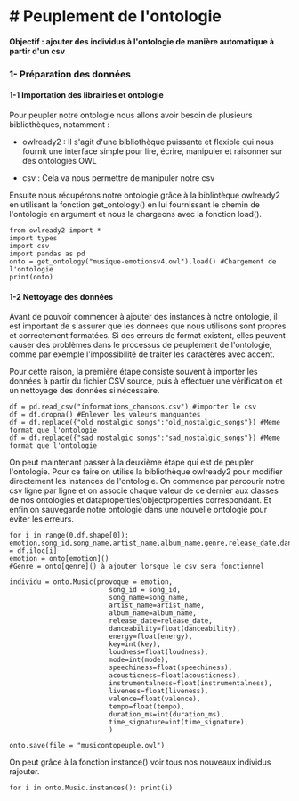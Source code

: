 # # Peuplement de l'ontologie
#### Objectif : ajouter des individus à l'ontologie de manière automatique à partir d'un csv

### 1- Préparation des données

#### 1-1 Importation des librairies et ontologie

Pour peupler notre ontologie nous allons avoir besoin de plusieurs bibliothèques, notamment :

-   owlready2 : Il s'agit d'une bibliothèque puissante et flexible qui nous fournit une interface simple pour lire, écrire, manipuler et raisonner sur des ontologies OWL
    
-   csv : Cela va nous permettre de manipuler notre csv
    

Ensuite nous récupérons notre ontologie grâce à la bibliotèque owlready2 en utilisant la fonction get_ontology() en lui fournissant le chemin de l'ontologie en argument et nous la chargeons avec la fonction load().

    from owlready2 import *
    import types
	import csv
	import pandas as pd
	onto = get_ontology("musique-emotionsv4.owl").load() #Chargement de l'ontologie
	print(onto)

#### 1-2 Nettoyage des données

Avant de pouvoir commencer à ajouter des instances à notre ontologie, il est important de s'assurer que les données que nous utilisons sont propres et correctement formatées. Si des erreurs de format existent, elles peuvent causer des problèmes dans le processus de peuplement de l'ontologie, comme par exemple l'impossibilité de traiter les caractères avec accent.

Pour cette raison, la première étape consiste souvent à importer les données à partir du fichier CSV source, puis à effectuer une vérification et un nettoyage des données si nécessaire.

    df = pd.read_csv("informations_chansons.csv") #importer le csv
	df = df.dropna() #Enlever les valeurs manquantes
	df = df.replace({"old nostalgic songs":"old_nostalgic_songs"}) #Meme format que l'ontologie
	df = df.replace({"sad nostalgic songs":"sad_nostalgic_songs"}) #Meme format que l'ontologie

On peut maintenant passer à la deuxième étape qui est de peupler l'ontologie. Pour ce faire on utilise la bibliothèque owlready2 pour modifier directement les instances de l'ontologie. On commence par parcourir notre csv ligne par ligne et on associe chaque valeur de ce dernier aux classes de nos ontologies et dataproperties/objectproperties correspondant. Et enfin on sauvegarde notre ontologie dans une nouvelle ontologie pour éviter les erreurs.

    for i in range(0,df.shape[0]):
    emotion,song_id,song_name,artist_name,album_name,genre,release_date,danceability,energy,key,loudness,mode,speechiness,acousticness,instrumentalness,liveness,valence,tempo,duration_ms,time_signature = df.iloc[i]
    emotion = onto[emotion]()
    #Genre = onto[genre]() à ajouter lorsque le csv sera fonctionnel
    
    individu = onto.Music(provoque = emotion,
                             song_id = song_id,
                             song_name=song_name,
                             artist_name=artist_name,
                             album_name=album_name,
                             release_date=release_date,
                             danceability=float(danceability),
                             energy=float(energy),
                             key=int(key),
                             loudness=float(loudness),
                             mode=int(mode),
                             speechiness=float(speechiness),
                             acousticness=float(acousticness),
                             instrumentalness=float(instrumentalness),
                             liveness=float(liveness),
                             valence=float(valence),
                             tempo=float(tempo),
                             duration_ms=int(duration_ms),
                             time_signature=int(time_signature),
                             )

	onto.save(file = "musicontopeuple.owl")

On peut grâce à la fonction instance() voir tous nos nouveaux individus rajouter.

    for i in onto.Music.instances(): print(i)

